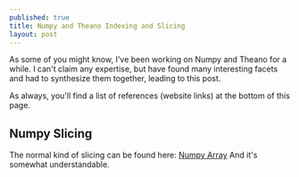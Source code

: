```yaml
---
published: true
title: Numpy and Theano Indexing and Slicing
layout: post
---
```




As some of you might know, I've been working on Numpy and Theano for a while. I can't claim any expertise, but have found many interesting facets and had to synthesize them together, leading to this post.

As always, you'll find a list of references (website links) at the bottom of this page.

## Numpy Slicing

The normal kind of slicing can be found here: [Numpy Array](http://cs231n.github.io/python-numpy-tutorial/)
And it's somewhat understandable.

